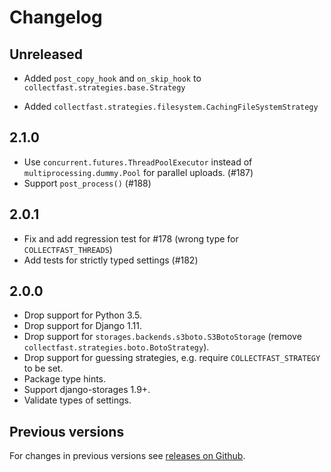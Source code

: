 # Changelog

## Unreleased

- Added `post_copy_hook` and `on_skip_hook` to
  `collectfast.strategies.base.Strategy`

- Added `collectfast.strategies.filesystem.CachingFileSystemStrategy`


## 2.1.0

- Use `concurrent.futures.ThreadPoolExecutor` instead of
  `multiprocessing.dummy.Pool` for parallel uploads. (#187)
- Support `post_process()` (#188)

## 2.0.1

- Fix and add regression test for #178 (wrong type for `COLLECTFAST_THREADS`)
- Add tests for strictly typed settings (#182)

## 2.0.0

- Drop support for Python 3.5.
- Drop support for Django 1.11.
- Drop support for `storages.backends.s3boto.S3BotoStorage` (remove
  `collectfast.strategies.boto.BotoStrategy`).
- Drop support for guessing strategies, e.g. require
  `COLLECTFAST_STRATEGY` to be set.
- Package type hints.
- Support django-storages 1.9+.
- Validate types of settings.

## Previous versions

For changes in previous versions see [releases on Github][releases].

[releases]: https://github.com/antonagestam/collectfast/releases
